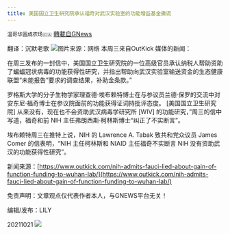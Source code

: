 ```yaml
---
title: 美国国立卫生研究院承认福奇对武汉实验室的功能增益基金撒谎
---
```

`温哥华圆成农场🇨🇦` [轉載自GNews](https://gnews.org/zh-hans/1609079/)

翻译：沉默老歌
![](https://assets.gnews.org/wp-content/uploads/2021/10/gettyimages-1215224972-594x594-11-edited.jpg)图片来源：网络
本周三来自OutKick 媒体的新闻：

在周三发布的一封信中，美国国立卫生研究院的一位高级官员承认纳税人帮助资助了蝙蝠冠状病毒的功能获得性研究，并指出帮助向武汉实验室输送资金的生态健康联盟“未能报告”要求的调查结果，补助金条款。”

罗格斯大学的分子生物学家理查德·埃布赖特博士在与参议员兰德·保罗的交流中对安东尼·福奇博士在参议院面前的功能获得证词持批评态度。 [美国国立卫生研究院] 从来没有，现在也不会资助武汉病毒学研究所 [WIV] 的功能研究，”周三的信中写道，福奇和前 NIH 主任弗朗西斯·柯林斯博士“纠正了不实断言”。

埃布赖特周三在推特上说，NIH 的 Lawrence A. Tabak 致共和党众议员 James Comer 的信表明，“NIH 主任柯林斯和 NIAID 主任福奇不实断言 NIH 没有资助武汉的功能获得性研究”。

新闻来源：[https://www.outkick.com/nih-admits-fauci-lied-about-gain-of-function-funding-to-wuhan-lab/](https://www.outkick.com/nih-admits-fauci-lied-about-gain-of-function-funding-to-wuhan-lab/)

免责声明：文章观点仅代表作者本人，与GNEWS平台无关！

编辑/发布：LILY

20211021
![](https://assets.gnews.org/wp-content/uploads/2021/08/WhatsApp-Image-2021-03-19-at-8.52.30-PM.jpeg)
